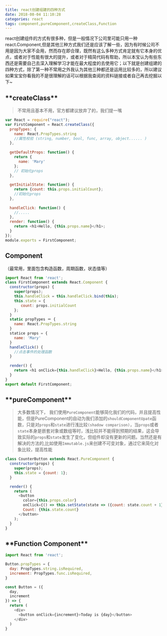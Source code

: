 ```yaml
---
title: react创建组建的四种方式
date: 2018-08-04 11:10:28
categories: react
tags: component,pureComponent,createClass,Function
---
```

react创建组件的方式有很多种，但是一般情况下公司里可能只用一种react.Component,但是其他三种方式我们还是应该了解一些，因为有时候公司不用是因为大家不会用，然而存在即合理，既然有这么多种方式肯定就有它本身的优点，或者对于性能有很大的提升，或者对于精简代码有帮助，所以本宝认为有些东西还是需要自己去深入理解学习才能在最大程度的去使用它；以下就是创建组建的四种方式，除了第一种不常用之外我认为其他三种都还是运用比较多的，所以建议如果宝宝你看我的不是很理解的话可以根据我查阅的资料链接或者自己再去挖掘以下~

<h2 style="color:'red'">**createClass**</h2>

> 不常用且基本不用，官方都建议放弃了的，我们提一嘴

```javascript
var React = require("react");
var FirstComponent = React.createClass({
  propTypes: {
    name: React.PropTypes.string 
    //属性校验 (string, number, bool, func, array, object...... )
  },
  
  getDefaultProps: function() {
    return {
      name: 'Mary' 
    };
    // 初始化props
  }, 
    
  getInitialState: function() {
    return {count: this.props.initialCount}; 
    //初始化props
  },
  
  handleClick: function() {
    //.....
  },
  render: function() {
    return <h1>Hello, {this.props.name}</h1>;
  }
});
module.exports = FirstComponent;
```

**<h2 style="color:'red'">Component**</h2>（最常用，里面包含构造函数，周期函数，状态值等）

```javascript
import React from 'react';
class FirstComponent extends React.Component {
  constructor(props) {
    super(props);
    this.handleClick = this.handleClick.bind(this);
    this.state = {
       count: props.initialCount
    };
  }
  static propTypes ＝ {
    name: React.PropTypes.string
  }
  statice props = {
    name: 'Mary'
  }
  handleClick() {
    //点击事件的处理函数
  }
  
  render() {
    return <h1 onClick={this.handleClick}>Hello, {this.props.name}</h1>;
  }
}
export default FirstComponent;
```

<h2 style="color:'red'">**pureComponent**</h2>

>  大多数情况下， 我们使用`PureComponent`能够简化我们的代码，并且提高性能，但是PureComponent的自动为我们添加的`shouldComponentUpate`函数，只是对`props`和`state`进行浅比较`(shadow comparison)`，当`props`或者`state`本身是嵌套对象或数组等时，浅比较并不能得到预期的结果，这会导致实际的`props`和`state`发生了变化，但组件却没有更新的问题。当然还是有解决的方法的,比如使用`Immutable.js`来创建不可变对象，通过它来简化对象比较，提高性能

```javascript
class CounterButton extends React.PureComponent {
  constructor(props) {
    super(props);
    this.state = {count: 1};
  }

  render() {
    return (
      <button
        color={this.props.color}
        onClick={() => this.setState(state => ({count: state.count + 1}))}>
        Count: {this.state.count}
      </button>
    );
  }
}
```

<h2 style="color:'red'">**Function Component**</h2>

```javascript
import React from 'react';

Button.propTypes = {
  day: PropTypes.string.isRequired,
  increment: PropTypes.func.isRequired,
}

const Button = ({
  day,
  increment
}) => {
  return (
    <div>
      <button onClick={increment}>Today is {day}</button>
    </div>
  )
}
```
